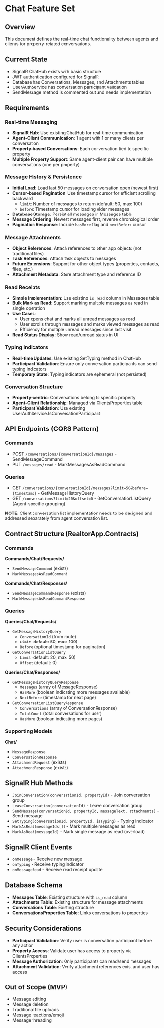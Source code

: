 # Chat Feature Set

## Overview
This document defines the real-time chat functionality between agents and clients for property-related conversations.

## Current State
- SignalR ChatHub exists with basic structure
- JWT authentication configured for SignalR
- Database has Conversations, Messages, and Attachments tables
- UserAuthService has conversation participant validation
- SendMessage method is commented out and needs implementation

## Requirements

### Real-time Messaging
- **SignalR Hub**: Use existing ChatHub for real-time communication
- **Agent-Client Communication**: 1 agent with 1 or many clients per conversation
- **Property-based Conversations**: Each conversation tied to specific property
- **Multiple Property Support**: Same agent-client pair can have multiple conversations (one per property)

### Message History & Persistence
- **Initial Load**: Load last 50 messages on conversation open (newest first)
- **Cursor-based Pagination**: Use timestamp cursor for efficient scrolling backward
  - `limit`: Number of messages to return (default: 50, max: 100)
  - `before`: Timestamp cursor for loading older messages
- **Database Storage**: Persist all messages in Messages table
- **Message Ordering**: Newest messages first, reverse chronological order
- **Pagination Response**: Include `hasMore` flag and `nextBefore` cursor

### Message Attachments
- **Object References**: Attach references to other app objects (not traditional files)
- **Task References**: Attach task objects to messages
- **Future Extensions**: Support for other object types (properties, contacts, files, etc.)
- **Attachment Metadata**: Store attachment type and reference ID

### Read Receipts
- **Simple Implementation**: Use existing `is_read` column in Messages table
- **Bulk Mark as Read**: Support marking multiple messages as read in single operation
- **Use Cases**:
  - User opens chat and marks all unread messages as read
  - User scrolls through messages and marks viewed messages as read
  - Efficiency for multiple unread messages since last visit
- **Read Status Display**: Show read/unread status in UI

### Typing Indicators
- **Real-time Updates**: Use existing SetTyping method in ChatHub
- **Participant Validation**: Ensure only conversation participants can send typing indicators
- **Temporary State**: Typing indicators are ephemeral (not persisted)

### Conversation Structure
- **Property-centric**: Conversations belong to specific property
- **Agent-Client Relationship**: Managed via ClientsProperties table
- **Participant Validation**: Use existing UserAuthService.IsConversationParticipant

## API Endpoints (CQRS Pattern)

### Commands
- POST `/conversations/{conversationId}/messages` - SendMessageCommand
- PUT `/messages/read` - MarkMessagesAsReadCommand

### Queries
- GET `/conversations/{conversationId}/messages?limit=50&before={timestamp}` - GetMessageHistoryQuery
- GET `/conversations?limit=20&offset=0` - GetConversationListQuery (Agent-specific grouping)

**NOTE**: Client conversation list implementation needs to be designed and addressed separately from agent conversation list.

## Contract Structure (RealtorApp.Contracts)

### Commands
**Commands/Chat/Requests/**
- `SendMessageCommand` (exists)
- `MarkMessagesAsReadCommand`

**Commands/Chat/Responses/**
- `SendMessageCommandResponse` (exists)
- `MarkMessagesAsReadCommandResponse`

### Queries
**Queries/Chat/Requests/**
- `GetMessageHistoryQuery`
  - `ConversationId` (from route)
  - `Limit` (default: 50, max: 100)
  - `Before` (optional timestamp for pagination)
- `GetConversationListQuery`
  - `Limit` (default: 20, max: 50)
  - `Offset` (default: 0)

**Queries/Chat/Responses/**
- `GetMessageHistoryQueryResponse`
  - `Messages` (array of MessageResponse)
  - `HasMore` (boolean indicating more messages available)
  - `NextBefore` (timestamp for next page)
- `GetConversationListQueryResponse`
  - `Conversations` (array of ConversationResponse)
  - `TotalCount` (total conversations for user)
  - `HasMore` (boolean indicating more pages)

### Supporting Models
**Chat/**
- `MessageResponse`
- `ConversationResponse`
- `AttachmentRequest` (exists)
- `AttachmentResponse` (exists)

## SignalR Hub Methods
- `JoinConversation(conversationId, propertyId)` - Join conversation group
- `LeaveConversation(conversationId)` - Leave conversation group
- `SendMessage(conversationId, propertyId, messageText, attachments)` - Send message
- `SetTyping(conversationId, propertyId, isTyping)` - Typing indicator
- `MarkAsRead(messageIds[])` - Mark multiple messages as read
- `MarkAsRead(messageId)` - Mark single message as read (overload)

## SignalR Client Events
- `onMessage` - Receive new message
- `onTyping` - Receive typing indicator
- `onMessageRead` - Receive read receipt update

## Database Schema
- **Messages Table**: Existing structure with `is_read` column
- **Attachments Table**: Existing structure for message attachments
- **Conversations Table**: Existing structure
- **ConversationsProperties Table**: Links conversations to properties

## Security Considerations
- **Participant Validation**: Verify user is conversation participant before any action
- **Property Access**: Validate user has access to property via ClientsProperties
- **Message Authorization**: Only participants can read/send messages
- **Attachment Validation**: Verify attachment references exist and user has access

## Out of Scope (MVP)
- Message editing
- Message deletion
- Traditional file uploads
- Message reactions/emoji
- Message threading